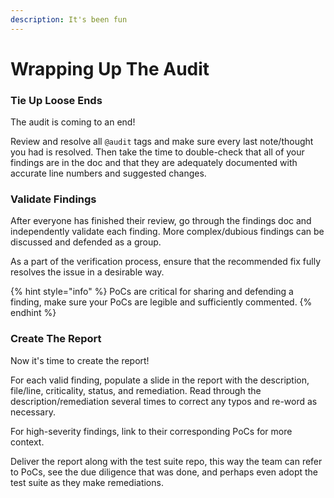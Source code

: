 ```yaml
---
description: It's been fun
---
```


# Wrapping Up The Audit

### Tie Up Loose Ends

The audit is coming to an end!&#x20;

Review and resolve all `@audit` tags and make sure every last note/thought you had is resolved. Then take the time to double-check that all of your findings are in the doc and that they are adequately documented with accurate line numbers and suggested changes.



### Validate Findings

After everyone has finished their review, go through the findings doc and independently validate each finding. More complex/dubious findings can be discussed and defended as a group.&#x20;

As a part of the verification process, ensure that the recommended fix fully resolves the issue in a desirable way.&#x20;

{% hint style="info" %}
PoCs are critical for sharing and defending a finding, make sure your PoCs are legible and sufficiently commented.
{% endhint %}



### Create The Report

Now it's time to create the report!&#x20;

For each valid finding, populate a slide in the report with the description, file/line, criticality, status, and remediation. Read through the description/remediation several times to correct any typos and re-word as necessary.

For high-severity findings, link to their corresponding PoCs for more context.

Deliver the report along with the test suite repo, this way the team can refer to PoCs, see the due diligence that was done, and perhaps even adopt the test suite as they make remediations.
